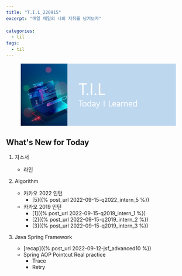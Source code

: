 ```yaml
---
title: "T.I.L_220915"
excerpt: "매일 매일의 나의 자취를 남겨보자"

categories:
  - til
tags:
  - til
---
```

<figure>
    <img src="/assets/images/til_image.png">
</figure>

## What's New for Today   
1. 자소서
    - 라인

2. Algorithm
    - 카카오 2022 인턴
        - [5]({% post_url 2022-09-15-q2022_intern_5 %})
    - 카카오 2019 인턴
        - [1]({% post_url 2022-09-15-q2019_intern_1 %})
        - [2]({% post_url 2022-09-15-q2019_intern_2 %})
        - [3]({% post_url 2022-09-15-q2019_intern_3 %})

3. Java Spring Framework
    - [recap]({% post_url 2022-09-12-jsf_advanced10 %})
    - Spring AOP Pointcut Real practice
        - Trace
        - Retry


  




